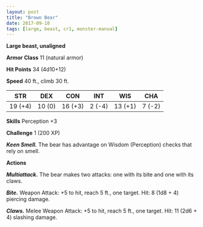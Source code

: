 ```yaml
---
layout: post
title: "Brown Bear"
date: 2017-09-10
tags: [large, beast, cr1, monster-manual]
---
```


**Large beast, unaligned**

**Armor Class** 11 (natural armor)

**Hit Points** 34 (4d10+12)

**Speed** 40 ft., climb 30 ft.

|   STR   |   DEX   |   CON   |   INT   |   WIS   |   CHA   |
|:-----:|:-----:|:-----:|:-----:|:-----:|:-----:|
| 19 (+4) | 10 (0) | 16 (+3) | 2 (-4) | 13 (+1) | 7 (-2) |

**Skills** Perception +3

**Challenge** 1 (200 XP)

***Keen Smell.*** The bear has advantage on Wisdom (Perception) checks that rely on smell.

**Actions**

***Multiattack.*** The bear makes two attacks: one with its bite and one with its claws.

***Bite.*** Weapon Attack: +5 to hit, reach 5 ft., one target. Hit: 8 (1d8 + 4) piercing damage.

***Claws.*** Melee Weapon Attack: +5 to hit, reach 5 ft., one target. Hit: 11 (2d6 + 4) slashing damage.

